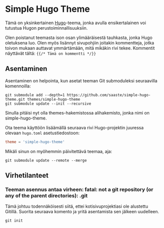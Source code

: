 # Simple Hugo Theme
Tämä on yksinkertainen [Hugo](https://gohugo.io)-teema, jonka avulla ensikertalainen voi tutustua Hugon perustoiminnallisuuksiin.

Olen poistanut teemasta ison osan ylimääräisestä tauhkasta, jonka Hugo oletuksena luo. Olen myös lisännyt sivupohjiin joitakin kommentteja, jotka toivon mukaan auttavat ymmärtämään, mitä mikäkin rivi tekee. Kommentit näyttävät tältä: `{{/* Tämä on kommentti */}}`

## Asentaminen
Asentaminen on helpointa, kun asetat teeman Git submoduleksi seuraavilla komennoilla:

```shell
git submodule add --depth=1 https://github.com/saaste/simple-hugo-theme.git themes/simple-hugo-theme
git submodule update --init --recursive
```

Sinulla pitäisi nyt olla themes-hakemistossa alihakemisto, jonka nimi on simple-hugo-theme.

Ota teema käyttöön lisäämällä seuraava rivi Hugo-projektin juuressa olevaan `hugo.toml` asetustiedostoon:
```toml
theme = 'simple-hugo-theme'
```

Mikäli sinun on myöhemmin päivitettävä teemaa, aja:

```shell
git submodule update --remote --merge
```

## Virhetilanteet

### Teeman asennus antaa virheen: fatal: not a git repository (or any of the parent directories): .git

Tämä johtuu todennäköisesti siitä, ettei kotisivuprojektiasi ole alustettu Gitillä. Suorita seuraava komento ja yritä asentamista sen jälkeen uudelleen.

```shell
git init
```